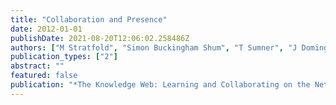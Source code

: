 ```yaml
---
title: "Collaboration and Presence"
date: 2012-01-01
publishDate: 2021-08-20T12:06:02.258486Z
authors: ["M Stratfold", "Simon Buckingham Shum", "T Sumner", "J Domingue", "P Scott"]
publication_types: ["2"]
abstract: ""
featured: false
publication: "*The Knowledge Web: Learning and Collaborating on the Net*"
---
```


